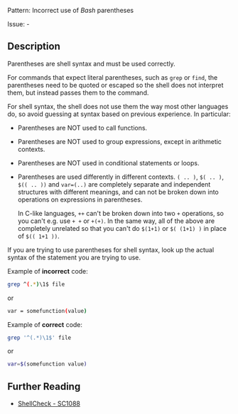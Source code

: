 Pattern: Incorrect use of _Bash_ parentheses

Issue: -

## Description

Parentheses are shell syntax and must be used correctly.

For commands that expect literal parentheses, such as `grep` or `find`, the parentheses need to be quoted or escaped so the shell does not interpret them, but instead passes them to the command.

For shell syntax, the shell does not use them the way most other languages do, so avoid guessing at syntax based on previous experience. In particular:

- Parentheses are NOT used to call functions.
- Parentheses are NOT used to group expressions, except in arithmetic contexts.
- Parentheses are NOT used in conditional statements or loops.
- Parentheses are used differently in different contexts. `( .. )`, `$( .. )`, `$(( .. ))` and `var=(..)` are completely separate and independent structures with different meanings, and can not be broken down into operations on expressions in parentheses.

  In C-like languages, `++` can't be broken down into two `+` operations, so you can't e.g. use `+ +` or `+(+)`. In the same way, all of the above are completely unrelated so that you can't do `$(1+1)` or `$( (1+1) )` in place of `$(( 1+1 ))`.

If you are trying to use parentheses for shell syntax, look up the actual syntax of the statement you are trying to use.

Example of **incorrect** code:

```sh
grep ^(.*)\1$ file
```

or

```sh
var = somefunction(value)
```

Example of **correct** code:

```sh
grep '^(.*)\1$' file
```

or

```sh
var=$(somefunction value)
```

## Further Reading

* [ShellCheck - SC1088](https://github.com/koalaman/shellcheck/wiki/SC1088)
